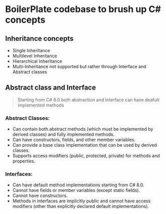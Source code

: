 ﻿# BoilerPlate codebase to brush up C# concepts

## Inheritance concepts

* Single Inheritance
* Multilevel Inheritance
* Hierarchical Inheritance
* Multi-Inheritance not supported but rather through Interface and Abstract classes



## Abstract class and Interface

> Starting from C# 8.0 both abstraction and Interface can have deafult implemented methods 


### Abstract Classes:

* Can contain both abstract methods (which must be implemented by derived classes) and fully implemented methods.
* Can have constructors, fields, and other member variables.
* Can provide a base class implementation that can be used by derived classes.
* Supports access modifiers (public, protected, private) for methods and properties.

### Interfaces:

* Can have default method implementations starting from C# 8.0.
* Cannot have fields or member variables (except static fields).
* Cannot have constructors.
* Methods in interfaces are implicitly public and cannot have access modifiers (other than explicitly declared default implementations).

